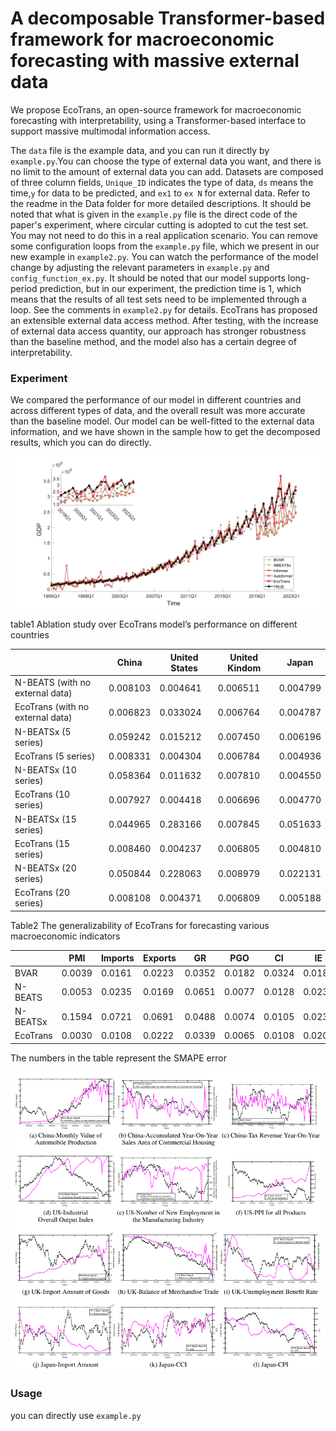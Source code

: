 #  A decomposable Transformer-based framework for macroeconomic forecasting with massive external data

We propose EcoTrans, an open-source framework for macroeconomic forecasting with interpretability, using a Transformer-based interface to support massive multimodal information access.

The `data` file is the example data, and you can run it directly by  `example.py`.You can choose the type of external data you want, and there is no limit to the amount of external data you can add. Datasets are composed of three column fields, `Unique_ID` indicates the type of data, `ds` means the time,`y` for data to be predicted, and `ex1` to `ex N` for external data. Refer to the readme in the Data folder for more detailed descriptions.
It should be noted that what is given in the `example.py` file is the direct code of the paper's experiment, where circular cutting is adopted to cut the test set. You may not need to do this in a real application scenario. You can remove some configuration loops from the `example.py` file, which we present in our new example in `example2.py`.
You can watch the performance of the model change by adjusting the relevant parameters in `example.py` and `config_function_ex.py`. It should be noted that our model supports long-period prediction, but in our experiment, the prediction time is 1, which means that the results of all test sets need to be implemented through a loop. See the comments in `example2.py` for details.
EcoTrans has proposed an extensible external data access method. After testing, with the increase of external data access quantity, our approach has stronger robustness than the baseline method, and the model also has a certain degree of interpretability.


### Experiment

We compared the performance of our model in different countries and across different types of data, and the overall result was more accurate than the baseline model. Our model can be well-fitted to the external data information, and we have shown in the sample how to get the decomposed results, which you can do directly.

![image](https://github.com/navfour/ecotrans/blob/main/img/img1.svg)

table1 Ablation study over EcoTrans model’s performance on different countries

|     | China  | United States  | United Kindom | Japan |
|  ----  | ----  | ----  | ---- | ---- |
| N-BEATS (with no external data)   | 0.008103 | 0.004641  | 0.006511 | 0.004799 |
| EcoTrans (with no external data)  |0.006823|	0.033024|	0.006764|	0.004787|
| N-BEATSx (5 series)   |0.059242|	0.015212|	0.007450|	0.006196|
| EcoTrans (5 series)  |0.008331|	0.004304|	0.006784|	0.004936|
| N-BEATSx (10 series)  |0.058364|	0.011632|	0.007810|	0.004550|
| EcoTrans (10 series)  |0.007927|	0.004418|	0.006696|	0.004770|
| N-BEATSx (15 series)  |0.044965|	0.283166|	0.007845|	0.051633|
| EcoTrans (15 series)  |0.008460|	0.004237|	0.006805|	0.004810|
| N-BEATSx (20 series)  |0.050844|	0.228063|	0.008979|	0.022131|
| EcoTrans (20 series)  |0.008108|	0.004371|	0.006809|	0.005188|

Table2 The generalizability of EcoTrans for forecasting various macroeconomic indicators

|     | PMI  | Imports  | Exports | GR | PGO | CI | IE | Tax |
|  ----  | ----  | ----  | ---- | ---- | ---- | ---- | ---- | ---- |
|BVAR|0.0039|0.0161|0.0223|0.0352|0.0182|0.0324|0.0189 |0.0361|
|N-BEATS|0.0053|0.0235|0.0169|0.0651|0.0077|0.0128|0.0238 |0.0565|
|N-BEATSx|0.1594|0.0721|0.0691|0.0488|0.0074|0.0105|0.0232 |0.0591|
|EcoTrans |0.0030|0.0108|0.0222|0.0339|0.0065|0.0108|0.0208 |0.0420|




The numbers in the table represent the SMAPE error

![image](https://github.com/navfour/ecotrans/blob/main/img/img2.png)



### Usage

you can directly use `example.py`
